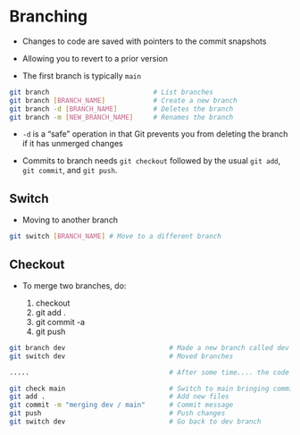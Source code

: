 # Branching

- Changes to code are saved with pointers to the commit snapshots

- Allowing you to revert to a prior version 

- The first branch is typically `main`

```bash  
git branch                          # List branches
git branch [BRANCH_NAME]            # Create a new branch
git branch -d [BRANCH_NAME]         # Deletes the branch
git branch -m [NEW_BRANCH_NAME]     # Renames the branch
```


- `-d` is a “safe” operation in that Git prevents you from deleting the branch if it has unmerged changes


- Commits to branch needs `git checkout` followed by the usual `git add`, `git commit`, and `git push`.

## Switch

- Moving to another branch 

```bash
git switch [BRANCH_NAME] # Move to a different branch
````

## Checkout

- To merge two branches, do:

    1. checkout
    2. git add .
    3. git commit -a 
    4. git push

```bash
git branch dev                          # Made a new branch called dev
git switch dev                          # Moved branches

.....                                   # After some time.... the code is ready 

git check main                          # Switch to main bringing commit history
git add .                               # Add new files
git commit -m "merging dev / main"      # Commit message
git push                                # Push changes
git switch dev                          # Go back to dev branch
```





